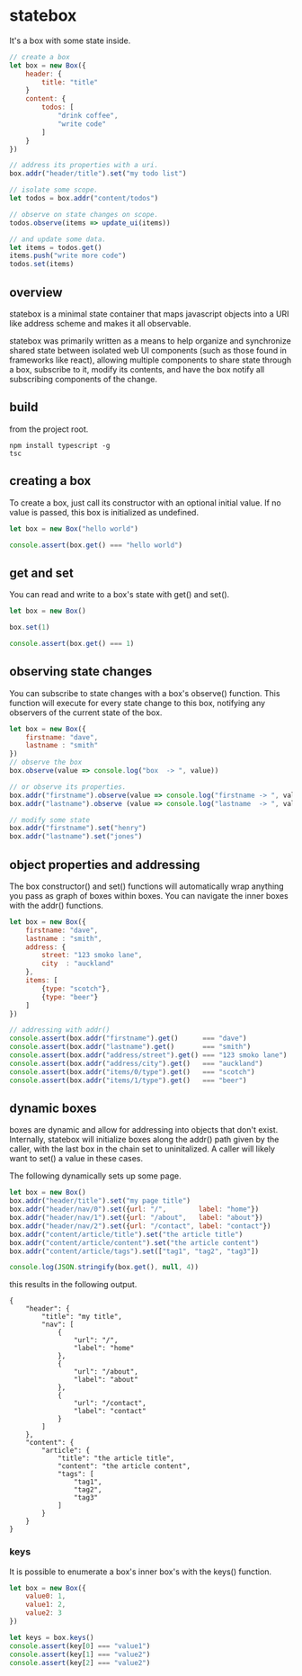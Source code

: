 # statebox
It's a box with some state inside.

```javascript
// create a box
let box = new Box({
    header: {
        title: "title"
    }
    content: {
        todos: [
            "drink coffee",
            "write code"
        ]
    }
})

// address its properties with a uri.
box.addr("header/title").set("my todo list")

// isolate some scope.
let todos = box.addr("content/todos")

// observe on state changes on scope.
todos.observe(items => update_ui(items))

// and update some data.
let items = todos.get()
items.push("write more code")
todos.set(items)
```

## overview

statebox is a minimal state container that maps javascript objects into a URI like address scheme and makes it all observable.

statebox was primarily written as a means to help organize and synchronize shared state between isolated web UI components (such as those found
in frameworks like react), allowing multiple components to share state through a box, subscribe to it, modify its contents, and have
the box notify all subscribing components of the change.

## build
from the project root.
```
npm install typescript -g
tsc 
```

## creating a box
To create a box, just call its constructor with an optional initial value. If no value is
passed, this box is initialized as undefined.

```javascript
let box = new Box("hello world")

console.assert(box.get() === "hello world")
```

## get and set
You can read and write to a box's state with get() and set().

```javascript
let box = new Box()

box.set(1)

console.assert(box.get() === 1)
```
## observing state changes
You can subscribe to state changes with a box's observe() function. This function
will execute for every state change to this box, notifying any observers of the
current state of the box.

```javascript
let box = new Box({
    firstname: "dave",
    lastname : "smith"
})
// observe the box
box.observe(value => console.log("box  -> ", value))

// or observe its properties.
box.addr("firstname").observe(value => console.log("firstname -> ", value))
box.addr("lastname").observe (value => console.log("lastname  -> ", value))

// modify some state
box.addr("firstname").set("henry")
box.addr("lastname").set("jones")

```
## object properties and addressing
The box constructor() and set() functions will automatically wrap anything you pass as graph of boxes
within boxes. You can navigate the inner boxes with the addr() functions.

```javascript
let box = new Box({
    firstname: "dave",
    lastname : "smith",
    address: {
        street: "123 smoko lane",
        city  : "auckland"
    },
    items: [
        {type: "scotch"},
        {type: "beer"}
    ]
})

// addressing with addr()
console.assert(box.addr("firstname").get()      === "dave")
console.assert(box.addr("lastname").get()       === "smith")
console.assert(box.addr("address/street").get() === "123 smoko lane")
console.assert(box.addr("address/city").get()   === "auckland")
console.assert(box.addr("items/0/type").get()   === "scotch")
console.assert(box.addr("items/1/type").get()   === "beer")
```
## dynamic boxes
boxes are dynamic and allow for addressing into objects that don't exist. Internally, statebox
will initialize boxes along the addr() path given by the caller, with the last box in the chain set 
to uninitalized. A caller will likely want to set() a value in these cases.

The following dynamically sets up some page.

```javascript
let box = new Box()
box.addr("header/title").set("my page title")
box.addr("header/nav/0").set({url: "/",        label: "home"})
box.addr("header/nav/1").set({url: "/about",   label: "about"})
box.addr("header/nav/2").set({url: "/contact", label: "contact"})
box.addr("content/article/title").set("the article title")
box.addr("content/article/content").set("the article content")
box.addr("content/article/tags").set(["tag1", "tag2", "tag3"])

console.log(JSON.stringify(box.get(), null, 4))
```
this results in the following output.
```
{
    "header": {
        "title": "my title",
        "nav": [
            {
                "url": "/",
                "label": "home"
            },
            {
                "url": "/about",
                "label": "about"
            },
            {
                "url": "/contact",
                "label": "contact"
            }
        ]
    },
    "content": {
        "article": {
            "title": "the article title",
            "content": "the article content",
            "tags": [
                "tag1",
                "tag2",
                "tag3"
            ]
        }
    }
}
```

### keys

It is possible to enumerate a box's inner box's with the keys() function. 

```javascript
let box = new Box({
    value0: 1,
    value1: 2,
    value2: 3
})

let keys = box.keys()
console.assert(key[0] === "value1")
console.assert(key[1] === "value2")
console.assert(key[2] === "value2")
```
